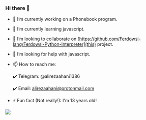 ### Hi there 👋

- 🔭 I’m currently working on a Phonebook program.
- 🌱 I’m currently learning javascript.
- 👯 I’m looking to collaborate on [https://github.com/Ferdowsi-lang/Ferdowsi-Python-Interpreter](this) project.
- 🤔 I’m looking for help with javascript.  
- 📫 How to reach me:

     :heavy_check_mark: Telegram: @alirezaahani1386
     
     :heavy_check_mark: Email: alirezaahani@protonmail.com
- ⚡ Fun fact (Not really!): I'm 13 years old!

<a align="center" href="https://github.com/alirezaahani">
  <img align="center" src="https://github-readme-stats.vercel.app/api/top-langs/?username=alirezaahani&layout=compact" />
</a>
